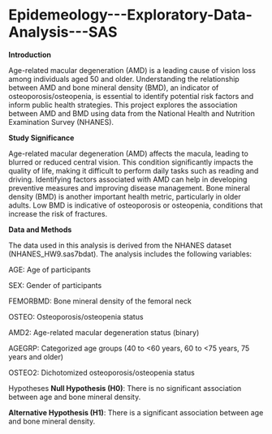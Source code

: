 # Epidemeology---Exploratory-Data-Analysis---SAS

**Introduction**


Age-related macular degeneration (AMD) is a leading cause of vision loss among individuals aged 50 and older. Understanding the relationship between AMD and bone mineral density (BMD), an indicator of osteoporosis/osteopenia, is essential to identify potential risk factors and inform public health strategies. This project explores the association between AMD and BMD using data from the National Health and Nutrition Examination Survey (NHANES).

**Study Significance**


Age-related macular degeneration (AMD) affects the macula, leading to blurred or reduced central vision. This condition significantly impacts the quality of life, making it difficult to perform daily tasks such as reading and driving. Identifying factors associated with AMD can help in developing preventive measures and improving disease management. Bone mineral density (BMD) is another important health metric, particularly in older adults. Low BMD is indicative of osteoporosis or osteopenia, conditions that increase the risk of fractures.

**Data and Methods**


The data used in this analysis is derived from the NHANES dataset (NHANES_HW9.sas7bdat). The analysis includes the following variables:

AGE: Age of participants

SEX: Gender of participants

FEMORBMD: Bone mineral density of the femoral neck

OSTEO: Osteoporosis/osteopenia status

AMD2: Age-related macular degeneration status (binary)

AGEGRP: Categorized age groups (40 to <60 years, 60 to <75 years, 75 years and older)

OSTEO2: Dichotomized osteoporosis/osteopenia status

Hypotheses
**Null Hypothesis (H0)**: There is no significant association between age and bone mineral density.

**Alternative Hypothesis (H1)**: There is a significant association between age and bone mineral density.

